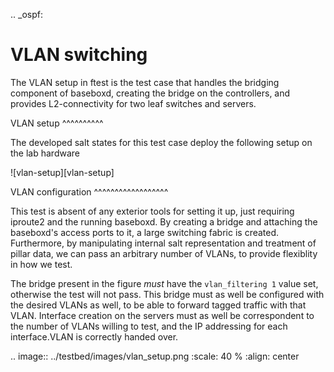 .. _ospf:

VLAN switching
==============

The VLAN setup in ftest is the test case that handles the bridging component of baseboxd, creating the 
bridge on the controllers, and provides L2-connectivity for two leaf switches and servers. 

VLAN setup
^^^^^^^^^^

The developed salt states for this test case deploy the following setup on the lab hardware

![vlan-setup][vlan-setup]

VLAN configuration
^^^^^^^^^^^^^^^^^^

This test is absent of any exterior tools for setting it up, just requiring iproute2 and the running baseboxd. By creating a 
bridge and attaching the baseboxd's access ports to it, a large switching fabric is created. Furthermore, by manipulating internal
salt representation and treatment of pillar data, we can pass an arbitrary number of VLANs, to provide flexiblity in how we test.

The bridge present in the figure *must* have the `vlan_filtering 1` value set, otherwise the test will not pass. This bridge
must as well be configured with the desired VLANs as well, to be able to forward tagged traffic with that VLAN. Interface creation
on the servers must as well be correspondent to the number of VLANs willing to test, and the IP addressing for each interface.VLAN
is correctly handed over.

.. image:: ../testbed/images/vlan_setup.png
  :scale: 40 %
  :align: center
